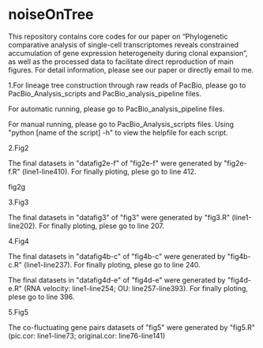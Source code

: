# noiseOnTree

This repository contains core codes for our paper on “Phylogenetic comparative analysis of single-cell transcriptomes reveals constrained accumulation of gene expression heterogeneity during clonal expansion”, as well as the processed data to facilitate direct reproduction of main figures. For detail information, please see our paper or directly email to me.

1.For lineage tree construction through raw reads of PacBio, please go to PacBio_Analysis_scripts and PacBio_analysis_pipeline files.

   For automatic running, please go to PacBio_analysis_pipeline files. 

   For manual running, please go to PacBio_Analysis_scripts files. 
   Using "python [name of the script] -h" to view the helpfile for each script.

2.Fig2
  
  The final datasets in "datafig2e-f" of "fig2e-f" were generated by "fig2e-f.R" (line1-line410). For finally ploting, plese go to line 412.
  
  fig2g

3.Fig3
  
  The final datasets in "datafig3" of "fig3" were generated by "fig3.R" (line1-line202). For finally ploting, plese go to line 207.

4.Fig4
  
  The final datasets in "datafig4b-c" of "fig4b-c" were generated by "fig4b-c.R" (line1-line237). For finally ploting, plese go to line 240.
  
  The final datasets in "datafig4d-e" of "fig4d-e" were generated by "fig4d-e.R" (RNA velocity: line1-line254; OU: line257-line393). For finally ploting, plese go to     line 396.

5.Fig5

  The co-fluctuating gene pairs datasets of "fig5" were generated by "fig5.R" (pic.cor: line1-line73; original.cor: line76-line141)
